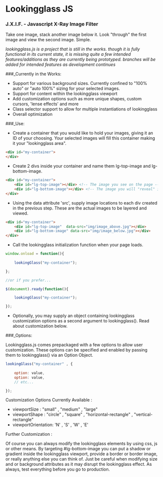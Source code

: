 # Lookingglass JS 
### J.X.I.F. - Javascript X-Ray Image Filter

Take one image, stack another image below it.
Look "through" the first image and view the second image.
Simple.

*lookingglass.js is a project that is still in the works. though it is fully functional in its current state, it is missing quite a few intended features/additions as they are currently being prototyped. branches will be added for intended features as development continues*

###_Currently in the Works:

* Support for various background sizes. Currently confined to "100% auto" or "auto 100%" sizing for your selected images.
* Support for content within the lookingglass viewport
* Add customization options such as more unique shapes, custom cursors, 'lense effects' and more
* Class selector support to allow for multiple instantiations of lookingglass
* Overall optimization

###_Use:

* Create a container that you would like to hold your images, giving it an ID of your choosing. Your selected images will fill this container making it your "lookingglass area".
```html
<div id="my-container">
</div>
```
* Create 2 divs inside your container and name them lg-top-image and lg-bottom-image.
```html
<div id="my-container">
	<div id="lg-top-image"></div> <!-- The image you see on the page -->
	<div id="lg-bottom-image"></div> <!-- The image you will "reveal" in the lookingglass -->
</div>
```
* Using the data attribute 'src', supply image locations to each div created in the previous step. These are the actual images to be layered and viewed.
```html
<div id="my-container">
	<div id="lg-top-image"  data-src="img/image_above.jpg"></div>
    <div id="lg-bottom-image" data-src="img/image_below.jpg"></div>
</div>
```
* Call the lookingglass initialization function when your page loads.
```javascript
window.onload = function(){
	
	lookingGlass("my-container");

};

//or if you prefer...

$(document).ready(function(){

    lookingGlass("my-container");

});
```
* Optionally, you may supply an object containing lookingglass customization options as a second argument to lookingglass(). Read about customization below.

###_Options:

Lookingglass.js comes prepackaged with a few options to allow user customization. These options can be specified and enabled by passing them to lookingglass() via an Option Object.
```javascript
lookingGlass("my-container" , {
	
	option: value,
	option: value,
	// etc...

});
```
Customization Options Currently Available :

* viewportSize : "small" , "medium" , "large" 
* viewportShape : "circle" , "square" , "horizontal-rectangle" , "vertical-rectangle"
* viewportOrientation: 'N' , 'S' , 'W' , 'E'

Further Customization :

Of course you can always modify the lookingglass elements by using css, js or other means. By targeting #lg-bottom-image you can put a shadow or gradient inside the lookingglass viewport, provide a border or border image, or really anything else you can think of. Just be careful when modifying size and or background attributes as it may disrupt the lookingglass effect. As always, test everything before you go to production.